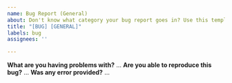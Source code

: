 ```yaml
---
name: Bug Report (General)
about: Don't know what category your bug report goes in? Use this template.
title: "[BUG] [GENERAL]"
labels: bug
assignees: ''

---
```


**What are you having problems with?**
...
**Are you able to reproduce this bug?**
...
**Was any error provided?**
...
